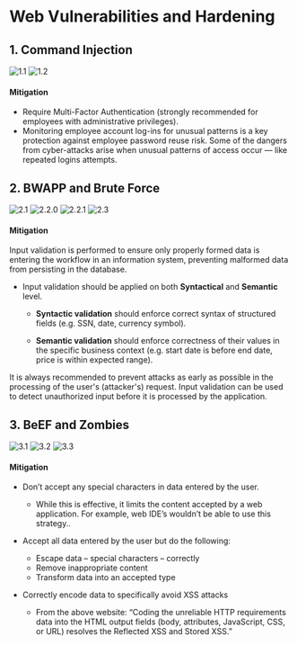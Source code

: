 # Web Vulnerabilities and Hardening

## 1. Command Injection

![1.1](https://github.com/netgeak/Cybersecurity-Bootcamp-homework/blob/main/Week%2015/screenshots/1.1.PNG)
![1.2](https://github.com/netgeak/Cybersecurity-Bootcamp-homework/blob/main/Week%2015/screenshots/1.2.PNG)

#### Mitigation
- Require Multi-Factor Authentication (strongly recommended for employees with administrative privileges).
- Monitoring employee account log-ins for unusual patterns is a key protection against employee password reuse risk.  Some of the dangers from cyber-attacks arise when unusual patterns of access occur — like repeated logins attempts.

## 2. BWAPP and Brute Force

![2.1](https://github.com/netgeak/Cybersecurity-Bootcamp-homework/blob/main/Week%2015/screenshots//2.1.PNG)
![2.2.0](https://github.com/netgeak/Cybersecurity-Bootcamp-homework/blob/main/Week%2015/screenshots/2.2.0.PNG)
![2.2.1](https://github.com/netgeak/Cybersecurity-Bootcamp-homework/blob/main/Week%2015/screenshots/2.2.1.PNG)
![2.3](https://github.com/netgeak/Cybersecurity-Bootcamp-homework/blob/main/Week%2015/screenshots/2.3.PNG)

#### Mitigation
Input validation is performed to ensure only properly formed data is entering the workflow in an information system, preventing malformed data from persisting in the database.

-  Input validation should be applied on both **Syntactical** and **Semantic** level.

   - **Syntactic validation** should enforce correct syntax of structured fields (e.g. SSN, date, currency symbol).

   - **Semantic validation** should enforce correctness of their values in the specific business context (e.g. start date is before end date, price is within expected range).

It is always recommended to prevent attacks as early as possible in the processing of the user's (attacker's) request. Input validation can be used to detect unauthorized input before it is processed by the application.

## 3. BeEF and Zombies

![3.1](https://github.com/netgeak/Cybersecurity-Bootcamp-homework/blob/main/Week%2015/screenshots/3.1.PNG)
![3.2](https://github.com/netgeak/Cybersecurity-Bootcamp-homework/blob/main/Week%2015/screenshots/3.2.PNG)
![3.3](https://github.com/netgeak/Cybersecurity-Bootcamp-homework/blob/main/Week%2015/screenshots/3.3.png)

#### Mitigation

-  Don’t accept any special characters in data entered by the user.

   - While this is effective, it limits the content accepted by a web application. For example, web IDE’s wouldn’t be able to use this strategy..

-  Accept all data entered by the user but do the following:

   - Escape data – special characters – correctly
   - Remove inappropriate content
   - Transform data into an accepted type

- Correctly encode data to specifically avoid XSS attacks

   - From the above website: “Coding the unreliable HTTP requirements data into the HTML output
   fields (body, attributes, JavaScript, CSS, or URL) resolves the Reflected XSS and Stored XSS.”
